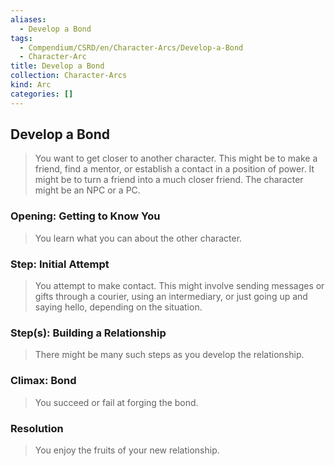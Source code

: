 ```yaml
---
aliases:
  - Develop a Bond
tags:
  - Compendium/CSRD/en/Character-Arcs/Develop-a-Bond
  - Character-Arc
title: Develop a Bond
collection: Character-Arcs
kind: Arc
categories: []
---
```

## Develop a Bond  
>You want to get closer to another character. This might be to make a friend, find a mentor, or establish a contact in a position of power. It might be to turn a friend into a much closer friend. The character might be an NPC or a PC.  
### Opening: Getting to Know You   
>You learn what you can about the other character.  
### Step: Initial Attempt   
>You attempt to make contact. This might involve sending messages or gifts through a courier, using an intermediary, or just going up and saying hello, depending on the situation.  
### Step(s): Building a Relationship   
>There might be many such steps as you develop the relationship.  
### Climax: Bond   
>You succeed or fail at forging the bond.   
### Resolution   
>You enjoy the fruits of your new relationship.